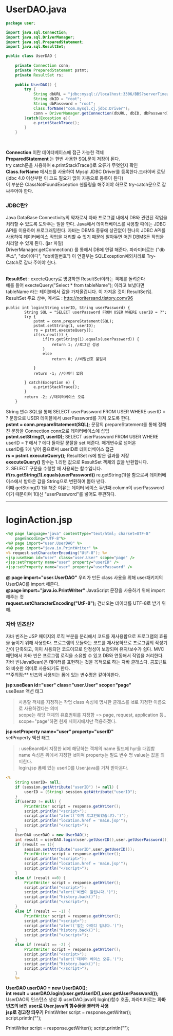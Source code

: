 # UserDAO.java
```java
package user;

import java.sql.Connection;
import java.sql.DriverManager;
import java.sql.PreparedStatement;
import java.sql.ResultSet;

public class UserDAO {
	
	private Connection conn;
	private PreparedStatement pstmt;
	private ResultSet rs;
	
	public UserDAO() {
		try {
			String dbURL = "jdbc:mysql://localhost:3306/BBS?serverTimezone=UTC&autoReconnect=true&useSSL=false";
			String dbID = "root";
			String dbPassword = "root";
			Class.forName("com.mysql.cj.jdbc.Driver");
			conn = DriverManager.getConnection(dbURL, dbID, dbPassword);
		}catch(Exception e){
			e.printStackTrace();
		}
	}
	
	
```
**Connection** 이란 데이터베이스에 접근 가능한 객체<br>
**PreparedStatement** 는 한번 사용한 SQL문이 저장이 된다.<br>
try catch문을 사용하여 e.printStackTrace()로 오류가 무엇인지 확인<br>
**Class.forName** 메서드를 사용하여 Mysql JDBC Driver를 등록한다.드라이버 로딩(jdbc 4.0  이상부턴 이 코드 필요가 없이 자동으로 등록이 된다)<br>
이 부분은 ClassNotFoundException 핸들링을 해주어야 하므로 try-catch문으로 감싸주어야 한다.<br>
<h3>JDBC란?</h3>
Java DataBase Connectivity의 약자로서 자바 프로그램 내에서 DB와 관련된 작업을 처리할 수 있도록 도와주는 일을 한다.  Java에서 데이터베이스를 사용할 때에는 JDBC API를 이용하여 프로그래밍한다. 자바는 DBMS 종류에 상관없이 한나의 JDBC API를 사용하여 데이터베이스 작업을 처리할 수 잇기 때문에 알아두면 어떤 DBMS든 작업을 처리할 수 있게 된다. (jar 파일) <br>
DriverManager.getConnection() 를 통해서 DB에 연결 해준다. 파라미터로는 ("db주소", "db아이디", "db비밀번호") 이 연결부는 SQLException예외처리로 Try-Catch로 감싸 주어야 한다.<br><br>


**ResultSet** : execteQuery로 명령하면 ResultSet이라는 객체를 돌려준다<br>
예를 들어 execteQuery("Select * from tableName"); 이라고 보냈다면<br>
tableName 라는 테이블에서 값을 가져올겁니다. 이 가져온 것이 ResultSet임.<br>
ResultSet 주요 상수, 메서드 : http://noritersand.tistory.com/96 <br>

```
public int login(String userID, String userPassword) {
		String SQL = "SELECT userPassword FROM USER WHERE userID = ?";
		try {
			pstmt = conn.prepareStatement(SQL);
			pstmt.setString(1, userID);
			rs = pstmt.executeQuery();
			if(rs.next()) {
				if(rs.getString(1).equals(userPassword)) {
					return 1; //로그인 성공
				}
				else
					return 0; //비밀번호 불일치
				
			}
			return -1; //아이디 없음
			
		} catch(Exception e) {
			e.printStackTrace();
		}
		return -2; //데이터베이스 오류
	}
```
String 변수 SQL을 통해 SELECT userPassword FROM USER WHERE userID = ? 문장으로 USER 테이블에서 userPassword를 가져 오도록 한다.<br>
**pstmt = conn.prepareStatement(SQL);** 문장의 prepareStatement를 통해 정해진 문장을 Connection conn으로 데이터베이스에 삽입<br>
**pstmt.setString(1, userID);** SELECT userPassword FROM USER WHERE userID = **?** 에서 ? 에다 들아갈 문잘을 set 해준다. 매개변수로 넘어온<br> userID를 ?에 넣어 줌으로써 userID로 데이터베이스 접근<br>
**rs = pstmt.executeQuery();** ResultSet rs에 받은 결과를 저장<br>
**executeQuery()** 함수는 1.리턴 값으로 ResultSet 객체의 값을 반환합니다. <br>
			 2. SELECT 구문을 수행할 때 사용되는 함수입니다.<br>
**if(rs.getString(1).equals(userPassword))** re.getString(1)을 함으로써 데이터베이스에서 받아온 값을 String으로 변환하여 뽑아 낸다.<br>
이때 getString(1) 1을 해준 이유는 데이터 베이스 두번째 column이 userPassword이기 때문이며 1대신 "userPassword"를 넣어도 무관하다.<br>
***
# loginAction.jsp

```jsp
<%@ page language="java" contentType="text/html; charset=UTF-8"
    pageEncoding="UTF-8"%>
<%@ page import="user.UserDAO" %>
<%@ page import="java.io.PrintWriter" %>
<% request.setCharacterEncoding("UtF-8"); %>
<jsp:useBean id="user" class="user.User" scope="page" />
<jsp:setProperty name="user" property="userID" />
<jsp:setProperty name="user" property="userPassword" />
```

	    
**@ page import="user.UserDAO"**  우리가 만든 class 사용을 위해 user패키지의 UserDAO를 import 해준다.<br>
**@page import="java.io.PrintWriter"**  JavaScript 문장을 사용하기 위해 import해주는 것<br>
**request.setCharacterEncoding("UtF-8");**  건너오는 데이터를 UTF-8로 받기 위해.<br>

<h3>자바 빈즈란?</h3>
 자바 빈즈는 JSP 페이지의 로직 부분을 분리해서 코드를 재사용함으로 프로그램의 효율을 높이기 위해 사용한다. 프로그램의 모듈화는 코드를 재사용하므로 프로그램의 작성기간이 단축되고, 이미 사용되던 코드이므로 안정성이 보장되며 유지/보수가 쉽다. MVC 패턴에서 자바 빈은 프로그램 로직을 소유할 수 있고 DB와 연동해서 작업을 처리한다.
<br>
자바 빈(JavaBean)은 데이터를 표현하는 것을 목적으로 하는 자바 클래스다. 콤포넌트와 비슷한 의미로 사용되기도 한다. <br>
**주의점:** 빈즈와 사용되는 폼에 있는 변수명은 같아야한다.<br>

**jsp:useBean id="user" class="user.User" scope="page"**<br>
 useBean 액션 태그<br>
> 사용할 객체를 지정하는 작업 class 속성에 명시한 클래스를 id로 지정한 이름으로 사용하겠다는 의미<br>
>scope는 해당 객체의 유효범위를 지정함 => page, request, application 등..<br>
>scope="page"하면 현재 페이지에서만 적용하겠다.<br>

**jsp:setProperty name="user" property="userID"**<br>
setProperty 액션 태그
>: useBean에서 지정한 id에 해당하는 객체의 name 필드에 hyr을 대입함
>name 속성은 위에서 지정한 id이며
>property는 필드 변수 명
>value는 값을 의미한다.<br>
login.jsp 폼에 있는 userID를 User.java를 거쳐 받아온다.<br>
```jsp
<%
	String userID= null;
	if (session.getAttribute("userID") != null) {
		userID = (String) session.getAttribute("userID");
	}
	if(userID != null) {
		PrintWriter script = response.getWriter();
		script.println("<script>");
		script.println("alert('이미 로그인되었습니다.')");
		script.println("location.href = 'main.jsp'");
		script.println("</script>");
	}
	UserDAO userDAO = new UserDAO();
	int result = userDAO.login(user.getUserID(),user.getUserPassword());
	if (result == 1){
		session.setAttribute("userID",user.getUserID());
		PrintWriter script = response.getWriter();
		script.println("<script>");
		script.println("location.href = 'main.jsp'");
		script.println("</script>");
	}
	else if (result ==0) {
		PrintWriter script = response.getWriter();
		script.println("<script>");
		script.println("alert('비번이 틀립니다.')");
		script.println("history.back()");
		script.println("</script>");
	}
	else if (result == -1) {
		PrintWriter script = response.getWriter();
		script.println("<script>");
		script.println("alert('없는 아이디 입니다.')");
		script.println("history.back()");
		script.println("</script>");
	}
	else if (result == -2) {
		PrintWriter script = response.getWriter();
		script.println("<script>");
		script.println("alert('데이터 베이스 오류.')");
		script.println("history.back()");
		script.println("</script>");
	}
	%>
```
**UserDAO userDAO = new UserDAO();<br>
int result = userDAO.login(user.getUserID(),user.getUserPassword());**<br>
UserDAO의 인스턴스 생성 후 userDAO.java의 login()함수 호출, 파라미터로는 **자바 빈즈의 id인 user로 User.java의 함수들을 불러와 사용**
<br>
**jsp로 경고창 띄우기**
PrintWriter script = response.getWriter();
script.println("<script>");           스크립트 문장 유동적으로 사용
script.println("location.href = 'main.jsp'");    main.jsp로 이동
script.println("</script>");<br>

PrintWriter script = response.getWriter();
		script.println("<script>");
		script.println("alert('없는 아이디 입니다.')");  경고창 띄우기
		script.println("history.back()"); **history.back()** 이전페이지로 돌려 
		script.println("</script>");





